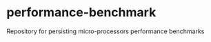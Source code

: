 <!-- SPDX-License-Identifier: Apache-2.0 -->

# performance-benchmark
Repository for persisting micro-processors performance benchmarks
